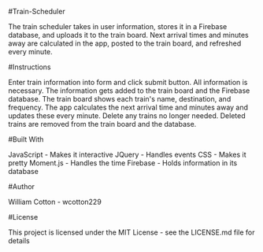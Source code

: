 #Train-Scheduler

The train scheduler takes in user information, stores it in a Firebase database, and uploads it to the train board. Next arrival times and minutes away are calculated in the app, posted to the train board, and refreshed every minute.

#Instructions

Enter train information into form and click submit button. All information is necessary.
The information gets added to the train board and the Firebase database.
The train board shows each train's name, destination, and frequency. The app calculates the next arrival time and minutes away and updates these every minute.
Delete any trains no longer needed. Deleted trains are removed from the train board and the database.

#Built With

JavaScript - Makes it interactive
JQuery - Handles events
CSS - Makes it pretty
Moment.js - Handles the time
Firebase - Holds information in its database

#Author

William Cotton - wcotton229

#License

This project is licensed under the MIT License - see the LICENSE.md file for details
